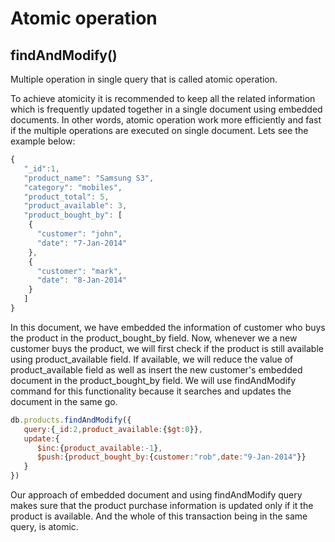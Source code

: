 # Atomic operation

## findAndModify()

Multiple operation in single query that is called atomic operation.

To achieve atomicity it is recommended to keep all the related information which is frequently updated together in a single document using embedded documents. In other words, atomic operation work more efficiently and fast if the multiple operations are executed on single document. Lets see the example below:

```js
{
   "_id":1,
   "product_name": "Samsung S3",
   "category": "mobiles",
   "product_total": 5,
   "product_available": 3,
   "product_bought_by": [
    {
      "customer": "john",
      "date": "7-Jan-2014"
    },
    {
      "customer": "mark",
      "date": "8-Jan-2014"
    }
   ]
}
```

In this document, we have embedded the information of customer who buys the product in the product\_bought\_by field. Now, whenever we a new customer buys the product, we will first check if the product is still available using product\_available field. If available, we will reduce the value of product\_available field as well as insert the new customer's embedded document in the product\_bought\_by field. We will use findAndModify command for this functionality because it searches and updates the document in the same go.

```js
db.products.findAndModify({
   query:{_id:2,product_available:{$gt:0}},
   update:{
      $inc:{product_available:-1},
      $push:{product_bought_by:{customer:"rob",date:"9-Jan-2014"}}
   }
})
```

Our approach of embedded document and using findAndModify query makes sure that the product purchase information is updated only if it the product is available. And the whole of this transaction being in the same query, is atomic.
